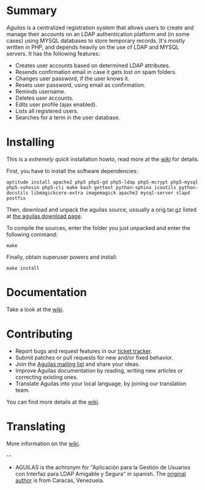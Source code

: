 # Summary #

_Aguilas_ is a centralized registration system that allows users to create and manage their accounts on an LDAP authentication platform and (in some cases) using MYSQL databases to store temporary records. It's mostly written in PHP, and depends heavily on the use of LDAP and MYSQL servers. It has the following features:

  * Creates user accounts based on determined LDAP attributes.
  * Resends confirmation email in case it gets lost on spam folders.
  * Changes user password, if the user knows it.
  * Resets user password, using email as confirmation.
  * Reminds username.
  * Deletes user accounts.
  * Edits user profile (ajax enabled).
  * Lists all registered users.
  * Searches for a term in the user database.


# Installing #

This is a _extremely quick_ installation howto, read more at the [wiki](http://code.google.com/p/aguilas/w/list) for details.

First, you have to install the software dependencies:

```
aptitude install apache2 php5 php5-gd php5-ldap php5-mcrypt php5-mysql php5-suhosin php5-cli make bash gettext python-sphinx icoutils python-docutils libmagickcore-extra imagemagick apache2 mysql-server slapd postfix
```

Then, download and unpack the aguilas source, ussually a orig.tar.gz listed at [the aguilas download page](http://code.google.com/p/aguilas/downloads/list).

To compile the sources, enter the folder you just unpacked and enter the following command:

```
make
```

Finally, obtain superuser powers and install:

```
make install
```

# Documentation #

Take a look at the [wiki](http://code.google.com/p/aguilas/w/list).

# Contributing #

  * Report bugs and request features in our [ticket tracker](https://github.com/HuntingBears/aguilas/issues).
  * Submit patches or pull requests for new and/or fixed behavior.
  * Join the [Aguilas mailing list](http://groups.google.com/group/aguilas-list) and share your ideas.
  * Improve Aguilas documentation by reading, writing new articles or correcting existing ones.
  * Translate Aguilas into your local language, by joining our translation team.


You can find more details at the [wiki](http://code.google.com/p/aguilas/w/list).

# Translating #

More information on the [wiki](http://code.google.com/p/aguilas/w/list).

--

  * AGUILAS is the achronym for "Aplicación para la Gestión de Usuarios con Interfaz para LDAP Amigable y Segura" in spanish. The [original author](http://www.huntingbears.com.ve/acerca) is from Caracas, Venezuela.
